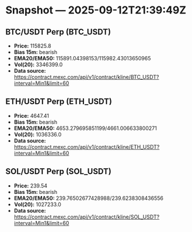 # Snapshot — 2025-09-12T21:39:49Z

## BTC/USDT Perp (BTC_USDT)
- **Price:** 115825.8
- **Bias 15m:** bearish
- **EMA20/EMA50:** 115891.04398153/115982.43013650965
- **Vol(20):** 3346399.0
- **Data source:** https://contract.mexc.com/api/v1/contract/kline/BTC_USDT?interval=Min1&limit=60

## ETH/USDT Perp (ETH_USDT)
- **Price:** 4647.41
- **Bias 15m:** bearish
- **EMA20/EMA50:** 4653.279695851199/4661.006633800271
- **Vol(20):** 1036336.0
- **Data source:** https://contract.mexc.com/api/v1/contract/kline/ETH_USDT?interval=Min1&limit=60

## SOL/USDT Perp (SOL_USDT)
- **Price:** 239.54
- **Bias 15m:** bearish
- **EMA20/EMA50:** 239.76502677428988/239.6238308436556
- **Vol(20):** 1027233.0
- **Data source:** https://contract.mexc.com/api/v1/contract/kline/SOL_USDT?interval=Min1&limit=60

